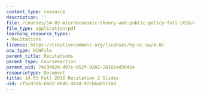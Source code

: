 ```yaml
---
content_type: resource
description: ''
file: /courses/14-03-microeconomic-theory-and-public-policy-fall-2016/cf5cd26b66620645d43d97cbba8513ad_MIT14_03F16_Recitation2.pdf
file_type: application/pdf
learning_resource_types:
- Recitations
license: https://creativecommons.org/licenses/by-nc-sa/4.0/
ocw_type: OCWFile
parent_title: Recitations
parent_type: CourseSection
parent_uid: 74c3d92d-d97c-052f-9202-28181ad3045e
resourcetype: Document
title: 14.03 Fall 2016 Recitation 2 Slides
uid: cf5cd26b-6662-0645-d43d-97cbba8513ad
---
```

